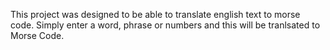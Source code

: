 This project was designed to be able to translate english text to morse code.  Simply enter a word, phrase or numbers and this will be tranlsated to Morse Code. 
